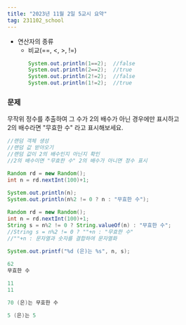 ```yaml
---
title: "2023년 11월 2일 5교시 요약"
tag: 231102_school
---
```


- 연산자의 종류
  - 비교(==, <, >, !=)
    ```java
    System.out.println(1==2);  //false
    System.out.println(2==2);  //true
    System.out.println(2!=2);  //false
    System.out.println(1!=2);  //true
    ```

### 문제
무작위 정수를 추출하여 그 수가 2의 배수가 아닌 경우에만 표시하고<br>
2의 배수라면 "무효한 수" 라고 표시해보세요.

```java
//랜덤 객체 생성
//랜덤 값 받아오기 
//랜덤 값이 2의 배수인지 아닌지 확인
//2의 배수이면 "무효한 수" 2의 배수가 아니면 정수 표시

Random rd = new Random();
int n = rd.nextInt(100)+1;
		
System.out.println(n);
System.out.println(n%2 != 0 ? n : "무효한 수");

Random rd = new Random();
int n = rd.nextInt(100)+1;
String s = n%2 != 0 ? String.valueOf(n) : "무효한 수";
//String s = n%2 != 0 ? ""+n : "무효한 수"
//""+n : 문자열과 숫자를 결합하여 문자열화
		
System.out.printf("%d (은)는 %s", n, s);
```
```java
62
무효한 수

11
11

70 (은)는 무효한 수

5 (은)는 5
```